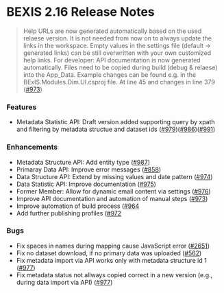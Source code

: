 # BEXIS 2.16 Release Notes
>Help URLs are now generated automatically based on the used relaese version. It is not needed from now on to always update the links in the workspace. Empty values in the settings file (default -> generated links) can be still overwritten with your own customized help links.
>For developer: API documentation is now generated automatically. Files need to be copied during build (debug & relaese) into the App_Data. Example changes can be found e.g. in the BExIS.Modules.Dim.UI.csproj file. At line 45 and changes in line 379 ([#973](https://github.com/BEXIS2/Core/issues/973))

### Features
- Metadata Statistic API: Draft version added supporting query by xpath and filtering by metadata structue and dataset ids ([#979](https://github.com/BEXIS2/Core/issues/979))([#986](https://github.com/BEXIS2/Core/issues/986))([#991](https://github.com/BEXIS2/Core/issues/991))
  
### Enhancements
- Metadata Structure API: Add entity type ([#987](https://github.com/BEXIS2/Core/issues/971))
- Primaray Data API: Improve error messages ([#858](https://github.com/BEXIS2/Core/issues/858))
- Data Structure API: Extend by missing values and date pattern ([#974](https://github.com/BEXIS2/Core/issues/974))
- Data Statistic API: Improve documentation ([#975](https://github.com/BEXIS2/Core/issues/975))
- Former Member: Allow for dynamic email content via settings ([#976](https://github.com/BEXIS2/Core/issues/976))
- Improve API documentation and automation of manual steps ([#973](https://github.com/BEXIS2/Core/issues/973))
- Improve automation of build process ([#964](https://github.com/BEXIS2/Core/issues/964)
- Add further publishing profiles ([#972](https://github.com/BEXIS2/Core/issues/972)


### Bugs
- Fix spaces in names during mapping cause JavaScript error ([#2651](https://github.com/BEXIS2/Core/issues/265))
- Fix no dataset download, if no primary data was uploaded ([#562](https://github.com/BEXIS2/Core/issues/562))
- Fix metadata import via API works only with metadata structure id 1 ([#977](https://github.com/BEXIS2/Core/issues/977))
- Fix metadata status not allways copied correct in a new version (e.g., during data import via API) ([#977](https://github.com/BEXIS2/Core/issues/977))
